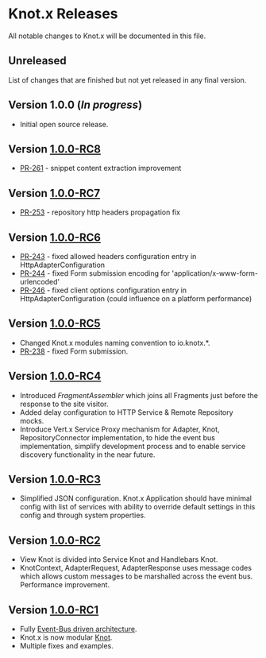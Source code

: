 # Knot.x Releases
All notable changes to Knot.x will be documented in this file.

## Unreleased
List of changes that are finished but not yet released in any final version.

## Version 1.0.0 (*In progress*)
- Initial open source release.

## Version [1.0.0-RC8](https://github.com/Cognifide/knotx/releases/tag/1.0.0-RC8)
- [PR-261](https://github.com/Cognifide/knotx/pull/261) - snippet content extraction improvement

## Version [1.0.0-RC7](https://github.com/Cognifide/knotx/releases/tag/1.0.0-RC7)
- [PR-253](https://github.com/Cognifide/knotx/pull/253) - repository http headers propagation fix

## Version [1.0.0-RC6](https://github.com/Cognifide/knotx/releases/tag/1.0.0-RC6)
- [PR-243](https://github.com/Cognifide/knotx/pull/243) - fixed allowed headers configuration entry in HttpAdapterConfiguration
- [PR-244](https://github.com/Cognifide/knotx/pull/244) - fixed Form submission encoding for 'application/x-www-form-urlencoded'
- [PR-246](https://github.com/Cognifide/knotx/pull/246) - fixed client options configuration entry in HttpAdapterConfiguration (could influence on a platform performance)


## Version [1.0.0-RC5](https://github.com/Cognifide/knotx/releases/tag/1.0.0-RC5)
- Changed Knot.x modules naming convention to io.knotx.*.
- [PR-238](https://github.com/Cognifide/knotx/pull/238) - fixed Form submission.

## Version [1.0.0-RC4](https://github.com/Cognifide/knotx/releases/tag/1.0.0-RC4)
- Introduced _FragmentAssembler_ which joins all Fragments just before the response to the site visitor.
- Added delay configuration to HTTP Service & Remote Repository mocks.
- Introduce Vert.x Service Proxy mechanism for Adapter, Knot, RepositoryConnector implementation, to hide the event bus implementation, simplify development process and to enable service discovery functionality in the near future.

## Version [1.0.0-RC3](https://github.com/Cognifide/knotx/releases/tag/1.0.0-RC3)
- Simplified JSON configuration. Knot.x Application should have minimal config with list of services 
with ability to override default settings in this config and through system properties.

## Version [1.0.0-RC2](https://github.com/Cognifide/knotx/releases/tag/1.0.0-RC2)
- View Knot is divided into Service Knot and Handlebars Knot.
- KnotContext, AdapterRequest, AdapterResponse uses message codes which allows custom messages
  to be marshalled across the event bus. Performance improvement.
  
## Version [1.0.0-RC1](https://github.com/Cognifide/knotx/releases/tag/1.0.0-RC1)
- Fully [Event-Bus driven architecture](https://github.com/Cognifide/knotx/issues/63).
- Knot.x is now modular [Knot](https://github.com/Cognifide/knotx/wiki/Knot).
- Multiple fixes and examples.
